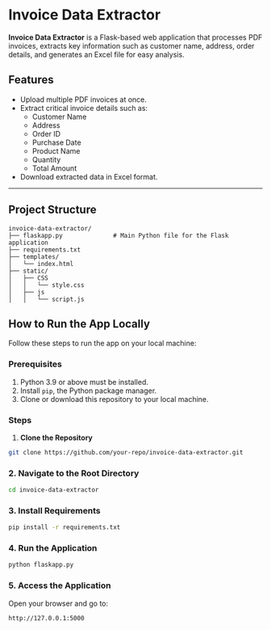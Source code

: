 # Invoice Data Extractor

**Invoice Data Extractor** is a Flask-based web application that processes PDF invoices, extracts key information such as customer name, address, order details, and generates an Excel file for easy analysis.  

## Features  
- Upload multiple PDF invoices at once.  
- Extract critical invoice details such as:  
  - Customer Name  
  - Address  
  - Order ID  
  - Purchase Date  
  - Product Name  
  - Quantity  
  - Total Amount  
- Download extracted data in Excel format.  

---

## Project Structure

```
invoice-data-extractor/
├── flaskapp.py              # Main Python file for the Flask application
├── requirements.txt         
├── templates/               
│   └── index.html           
├── static/                  
│   ├── CSS                  
│   │   └── style.css       
│   ├── js                   
│   │   └── script.js       
```

## How to Run the App Locally  
Follow these steps to run the app on your local machine:  

### Prerequisites  
1. Python 3.9 or above must be installed.  
2. Install `pip`, the Python package manager.  
3. Clone or download this repository to your local machine.  

### Steps 

1. **Clone the Repository**  
 ```bash
 git clone https://github.com/your-repo/invoice-data-extractor.git
```

### 2. Navigate to the Root Directory  
```bash
cd invoice-data-extractor
```

### 3. Install Requirements  
```bash
pip install -r requirements.txt
```

### 4. Run the Application 
```bash
python flaskapp.py
```

### 5. Access the Application
Open your browser and go to:  
```bash
http://127.0.0.1:5000

